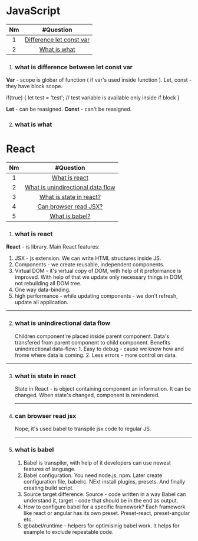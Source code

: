 # JavaScript
| Nm | #Question   |
| :---:   | :---: |
| 1   | [Difference let const var](#what-is-difference-between-let-const-var)                                     |
| 2   | [What is what](#what-is-what)                                                                             |


1. ### what is difference between let const var
  **Var** - scope is globar of function ( if var's used inside function ).
  Let, const - they have block scope.
  
  if(true) {
    let test = 'test'; // test variable is available only inside if block
  }

  **Let** - can be reasigned.
  **Const** - can't be reasigned.
   
2. ### what is what

# React
| Nm | #Question   |
| :---:   | :---: |
| 1   | [What is react](#what-is-react)                                     |
| 2   | [What is unindirectional data flow](#what-is-unindirectional-data-flow) 
| 3   | [What is state in react?](#what-is-state-in-react) 
| 4   | [Can browser read JSX?](#can-browser-read-jsx) 
| 5   | [What is babel?](#what-is-babel) 

1. ### what is react
  **React** - is library. Main React features:
   1. JSX - js extension. We can write HTML structures inside JS.
   2. Components - we create reusable, independent components.
   3. Virtual DOM - it's virtual copy of DOM, with help of it preformance is improved. With help of that we update only necessary things in DOM, not rebuilding all DOM tree.
   4. One way data-binding.
   5. high performance - while updating components - we don't refresh, update all application.
      
______________

2. ### what is unindirectional data flow
   Children component're placed inside parent component. Data's transfered from parent component to child component. Benefits unindirectional data-flow:
       1. Easy to debug - cause we know how and frome where data is coming.
       2. Less errors - more control on data.
______________

3. ### what is state in react
   State in React - is object containing component an information. It can be changed. When state's changed, component is rerendered.
   ______________

4. ### can browser read jsx
   Nope, it's used babel to transpile jsx code to regular JS.
   ______________

5. ### what is babel
   1. Babel is transpiler, with help of it developers can use newest features of language.
   2. Babel configuration. You need node.js, npm. Later create configuration file, babelrc. NExt install plugins, presets. And finally creating build script.
   3. Source target difference. Source - code written in a way Babel can understand it, target - code that should be in the end as output.
   4. How to configure babel for a specific framework? Each framework like react or angular has its own preset. Preset-react, preset-angular etc.
   5. @babel/runtime - helpers for optimisinig babel work. It helps for example to exclude repeatable code.
   

